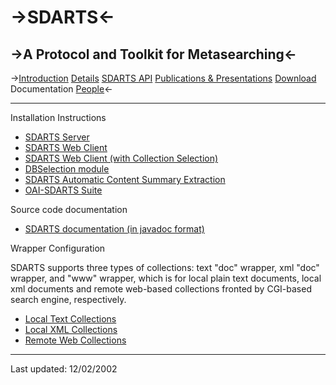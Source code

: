 ->SDARTS<-
  ======

->A Protocol and Toolkit for Metasearching<-
  ----------------------------------------

->[Introduction](https://github.com/ipeirotis/SDARTS/edit/master/introduction.md) [Details](https://github.com/ipeirotis/SDARTS/blob/master/details.md) [SDARTS API](https://github.com/ipeirotis/SDARTS/blob/master/sdartsapi.md) [Publications & Presentations](https://github.com/ipeirotis/SDARTS/blob/master/publications.md) [Download](https://github.com/ipeirotis/SDARTS/blob/master/download.md)	Documentation [People](https://github.com/ipeirotis/SDARTS/blob/master/people.md)<-

* * *
Installation Instructions

 * [SDARTS Server](https://github.com/ipeirotis/SDARTS/edit/master/SDARTS_Server.md)
 * [SDARTS Web Client](https://github.com/ipeirotis/SDARTS/edit/master/SDARTS_Web.md)
 * [SDARTS Web Client (with Collection Selection)](https://github.com/ipeirotis/SDARTS/edit/master/SDARTS_Web_Col.md)
 * [DBSelection module](https://github.com/ipeirotis/SDARTS/edit/master/DBSelection.md)
 * [SDARTS Automatic Content Summary Extraction](https://github.com/ipeirotis/SDARTS/edit/master/SDARTS_Auto.md)
 * [OAI-SDARTS Suite](https://github.com/ipeirotis/SDARTS/edit/master/OAI_SDARTS.md)

Source code documentation

 * [SDARTS documentation (in javadoc format)](http://sdarts.cs.columbia.edu/javadocs/index.html)

Wrapper Configuration

SDARTS supports three types of collections: text "doc" wrapper, xml "doc" wrapper, and "www" wrapper, which is for local plain text documents, local xml documents and remote web-based collections fronted by CGI-based search engine, respectively.

 * [Local Text Collections](https://github.com/ipeirotis/SDARTS/edit/master/LocalText.md)
 * [Local XML Collections](https://github.com/ipeirotis/SDARTS/edit/master/LoaclXML.md)
 * [Remote Web Collections](https://github.com/ipeirotis/SDARTS/edit/master/RemoteWeb.md)

***

Last updated: 12/02/2002